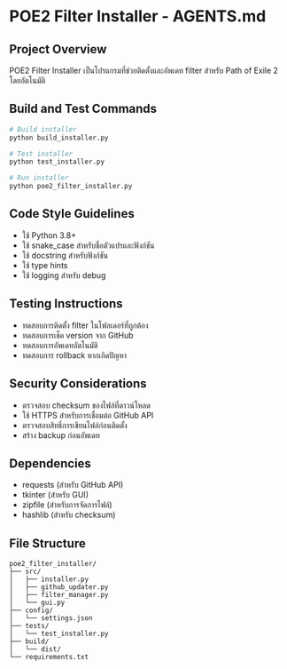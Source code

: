 # POE2 Filter Installer - AGENTS.md

## Project Overview
POE2 Filter Installer เป็นโปรแกรมที่ช่วยติดตั้งและอัพเดท filter สำหรับ Path of Exile 2 โดยอัตโนมัติ

## Build and Test Commands
```bash
# Build installer
python build_installer.py

# Test installer
python test_installer.py

# Run installer
python poe2_filter_installer.py
```

## Code Style Guidelines
- ใช้ Python 3.8+
- ใช้ snake_case สำหรับชื่อตัวแปรและฟังก์ชัน
- ใช้ docstring สำหรับฟังก์ชัน
- ใช้ type hints
- ใช้ logging สำหรับ debug

## Testing Instructions
- ทดสอบการติดตั้ง filter ในโฟลเดอร์ที่ถูกต้อง
- ทดสอบการเช็ค version จาก GitHub
- ทดสอบการอัพเดทอัตโนมัติ
- ทดสอบการ rollback หากเกิดปัญหา

## Security Considerations
- ตรวจสอบ checksum ของไฟล์ที่ดาวน์โหลด
- ใช้ HTTPS สำหรับการเชื่อมต่อ GitHub API
- ตรวจสอบสิทธิ์การเขียนไฟล์ก่อนติดตั้ง
- สร้าง backup ก่อนอัพเดท

## Dependencies
- requests (สำหรับ GitHub API)
- tkinter (สำหรับ GUI)
- zipfile (สำหรับการจัดการไฟล์)
- hashlib (สำหรับ checksum)

## File Structure
```
poe2_filter_installer/
├── src/
│   ├── installer.py
│   ├── github_updater.py
│   ├── filter_manager.py
│   └── gui.py
├── config/
│   └── settings.json
├── tests/
│   └── test_installer.py
├── build/
│   └── dist/
└── requirements.txt
```
